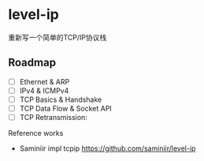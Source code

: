 # level-ip
重新写一个简单的TCP/IP协议栈

## Roadmap
- [ ] Ethernet & ARP
- [ ] IPv4 & ICMPv4
- [ ] TCP Basics & Handshake
- [ ] TCP Data Flow & Socket API
- [ ] TCP Retransmission:

Reference works
- Saminiir impl tcpip https://github.com/saminiir/level-ip